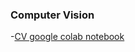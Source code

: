 ### Computer Vision

-[CV google colab notebook](https://www.qblocks.cloud/creators/computer-vision-google-colab-notebooks)
